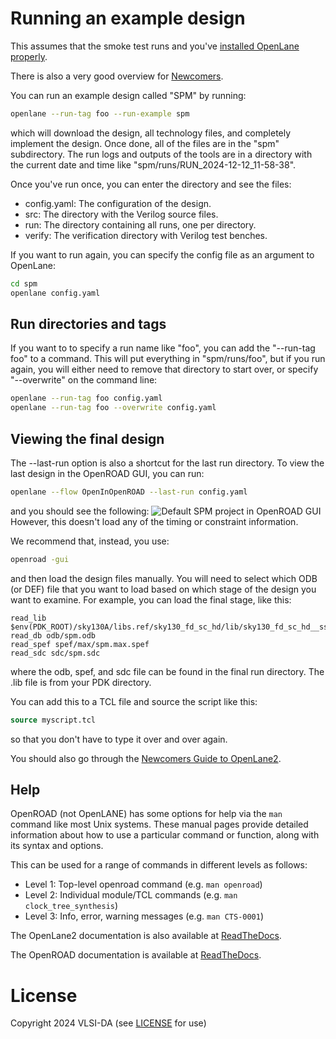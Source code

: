 # Running an example design

This assumes that the smoke test runs and you've [installed OpenLane properly](installation.md).

There is also a very good overview for
[Newcomers](https://openlane2.readthedocs.io/en/latest/getting_started/newcomers/index.html#).

You can run an example design called "SPM" by running:
```bash
openlane --run-tag foo --run-example spm
```
which will download the design, all technology files, and completely implement the design. Once
done, all of the files are in the "spm" subdirectory. The run logs and outputs of the tools are in
a directory with the current date and time like "spm/runs/RUN_2024-12-12_11-58-38".

Once you've run once, you can enter the directory and see the files:
- config.yaml: The configuration of the design.
- src: The directory with the Verilog source files.
- run: The directory containing all runs, one per directory.
- verify: The verification directory with Verilog test benches.

If you want to run again, you can specify the config file as an argument to OpenLane:
```bash
cd spm
openlane config.yaml
```

## Run directories and tags

If you want to to specify a run name like "foo", you can add the "--run-tag foo" to a command. 
This will put everything in "spm/runs/foo", but if you run again, you will either need to remove
that directory to start over, or specify "--overwrite" on the command line:
```bash
openlane --run-tag foo config.yaml
openlane --run-tag foo --overwrite config.yaml
```


## Viewing the final design

The --last-run option is also a shortcut for the last run directory. To view the last design in
the OpenROAD GUI, you can run:
```bash
openlane --flow OpenInOpenROAD --last-run config.yaml
```
and you should see the following:
![Default SPM project in OpenROAD GUI](openlane/openroad_gui_spm.png)
However, this doesn't load any of the timing or constraint information.

We recommend that, instead, you use:
```bash
openroad -gui
```
and then load the design files manually. You will need to select which ODB (or DEF) file that you want to load based on
which stage of the design you want to examine. For example, you can load the final stage, like this:
```
read_lib $env(PDK_ROOT)/sky130A/libs.ref/sky130_fd_sc_hd/lib/sky130_fd_sc_hd__ss_100C_1v60.lib
read_db odb/spm.odb 
read_spef spef/max/spm.max.spef
read_sdc sdc/spm.sdc
```
where the odb, spef, and sdc file can be found in the final run directory. The .lib file is from your PDK
directory.

You can add this to a TCL file and source the script like this:
```tcl
source myscript.tcl
```
so that you don't have to type it over and over again.

You should also go through the [Newcomers Guide to
OpenLane2](https://openlane2.readthedocs.io/en/latest/getting_started/newcomers/index.html).

## Help

OpenROAD (not OpenLANE) has some options for help via the ``man`` command like most
Unix systems. These manual pages provide detailed information about how to use
a particular command or function, along with its syntax and options.

This can be used for a range of commands in different levels as follows:
* Level 1: Top-level openroad command (e.g. ``man openroad``)
* Level 2: Individual module/TCL commands (e.g. ``man clock_tree_synthesis``)
* Level 3: Info, error, warning messages (e.g. ``man CTS-0001``)

The OpenLane2 documentation is also available at [ReadTheDocs](https://openlane2.readthedocs.io/en/latest/).

The OpenROAD documentation is available at [ReadTheDocs](https://openroad.readthedocs.io/en/latest/).




# License

Copyright 2024 VLSI-DA (see [LICENSE](LICENSE) for use)
